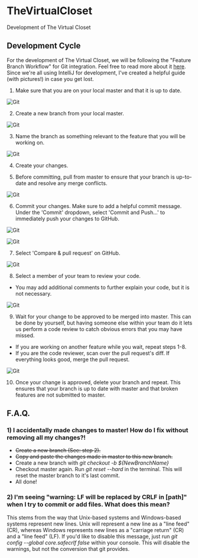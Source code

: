 # TheVirtualCloset
Development of The Virtual Closet

## Development Cycle
For the development of The Virtual Closet, we will be following the "Feature Branch Workflow" for Git integration. Feel free to read more about it [here](https://www.atlassian.com/git/tutorials/comparing-workflows#feature-branch-workflow). Since we're all using IntelliJ for development, I've created a helpful guide (with pictures!) in case you get lost.

1) Make sure that you are on your local master and that it is up to date.

![Git](https://puu.sh/uEAvQ/2ab37f507f.png)

2) Create a new branch from your local master.

![Git](http://puu.sh/uJtBY/3045a1f985.png)

3) Name the branch as something relevant to the feature that you will be working on.

![Git](http://puu.sh/uJtJH/bc3fe5ca98.jpg)

4) Create your changes.

5) Before committing, pull from master to ensure that your branch is up-to-date and resolve any merge conflicts.

![Git](https://puu.sh/uEBI7/f54e13cc68.png)

6) Commit your changes. Make sure to add a helpful commit message. Under the 'Commit' dropdown, select 'Commit and Push...' to immediately push your changes to GitHub.

![Git](https://puu.sh/uECtL/a8b1f18aeb.png)

![Git](http://puu.sh/uJtWV/fe440b1918.png)

7) Select 'Compare & pull request' on GitHub.

![Git](http://puu.sh/uJu4q/aa117d25e3.png)

8) Select a member of your team to review your code.
 * You may add additional comments to further explain your code, but it is not necessary.

![Git](http://puu.sh/uJuq8/7f217723d7.png)

9) Wait for your change to be approved to be merged into master. This can be done by yourself, but having someone else within your team do it lets us perform a code review to catch obvious errors that you may have missed.
  * If you are working on another feature while you wait, repeat steps 1-8.
  * If you are the code reviewer, scan over the pull request's diff. If everything looks good, merge the pull request.

![Git](http://puu.sh/uJuBk/ec9b356be4.png)

10) Once your change is approved, delete your branch and repeat. This ensures that your branch is up to date with master and that broken features are not submitted to master.

## F.A.Q.
### 1) I accidentally made changes to master! How do I fix without removing all my changes?!
* ~~Create a new branch (See: step 2).~~
* ~~Copy and paste the changes made in master to this new branch.~~
* Create a new branch with *git checkout -b ${NewBranchName}*
* Checkout master again. Run *git reset --hard* in the terminal. This will reset the master branch to it's last commit.
* All done!

### 2) I'm seeing "warning: LF will be replaced by CRLF in [path]" when I try to commit or add files. What does this mean?
This stems from the way that Unix-based systems and Windows-based systems represent new lines. Unix will represent a new line as a "line feed" (CR), whereas Windows represents new lines as a "carriage return" (CR) and a "line feed" (LF). If you'd like to disable this message, just run *git config --global core.safecrlf false* within your console. This will disable the warnings, but not the conversion that git provides.
